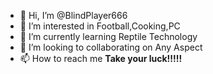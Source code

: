 - 👋 Hi, I’m @BlindPlayer666
- 👀 I’m interested in Football,Cooking,PC
- 🌱 I’m currently learning Reptile Technology
- 💞️ I’m looking to collaborating on Any Aspect
- 📫 How to reach me **Take your luck!!!!!**

<!---
BlindPlayer666/BlindPlayer666 is a ✨ special ✨ repository because its `README.md` (this file) appears on your GitHub profile.
You can click the Preview link to take a look at your changes.
--->
